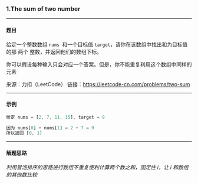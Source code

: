 ### 1.The sum of two number

----

#### 题目

给定一个整数数组 ``nums ``和一个目标值 ``target``，请你在该数组中找出和为目标值的那 两个 整数，并返回他们的数组下标。

你可以假设每种输入只会对应一个答案。但是，你不能重复利用这个数组中同样的元素

来源：力扣（LeetCode）
链接：https://leetcode-cn.com/problems/two-sum

----

#### 示例

```js
给定 nums = [2, 7, 11, 15], target = 9

因为 nums[0] + nums[1] = 2 + 7 = 9
所以返回 [0, 1]
```



----

#### 解题思路

*利用冒泡排序的思路进行数组不重复便利计算两个数之和，固定住 i，让 i 和数组的其他数比较*

